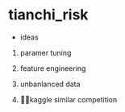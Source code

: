 # tianchi_risk 

* ideas

1. paramer tuning

1. feature engineering

1. unbanlanced data

1. kaggle similar competition
